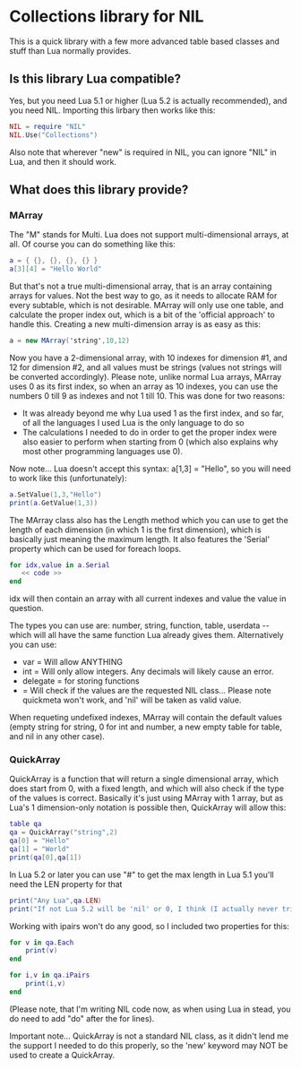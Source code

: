# Collections library for NIL

This is a quick library with a few more advanced table based classes and stuff than Lua normally provides.

## Is this library Lua compatible?

Yes, but you need Lua 5.1 or higher (Lua 5.2 is actually recommended), and you need NIL. Importing this lirbary then works like this:
~~~lua
NIL = require "NIL"
NIL.Use("Collections")
~~~
Also note that wherever "new" is required in NIL, you can ignore "NIL" in Lua, and then it should work.



## What does this library provide?

### MArray 

The "M" stands for Multi. Lua does not support multi-dimensional arrays, at all. Of course you can do something like this:
~~~lua
a = { {}, {}, {}, {} }
a[3][4] = "Hello World"
~~~
But that's not a true multi-dimensional array, that is an array containing arrays for values. Not the best way to go, as it needs to allocate RAM for every subtable, which is not desirable.
MArray will only use one table, and calculate the proper index out, which is a bit of the 'official approach' to handle this. Creating a new multi-dimension array is as easy as this:
~~~c#
a = new MArray('string',10,12)
~~~
Now you have a 2-dimensional array, with 10 indexes for dimension #1, and 12 for dimension #2, and all values must be strings (values not strings will be converted accordingly).
Please note, unlike normal Lua arrays, MArray uses 0 as its first index, so when an array as 10 indexes, you can use the numbers 0 till 9 as indexes and not 1 till 10.
This was done for two reasons:
- It was already beyond me why Lua used 1 as the first index, and so far, of all the languages I used Lua is the only language to do so
- The calculations I needed to do in order to get the proper index were also easier to perform when starting from 0 (which also explains why most other programming languages use 0).

Now note... Lua doesn't accept this syntax: a[1,3] = "Hello", so you will need to work like this (unfortunately):
~~~lua
a.SetValue(1,3,"Hello")
print(a.GetValue(1,3))
~~~

The MArray class also has the Length method which you can use to get the length of each dimension (in which 1 is the first dimension), which is basically just meaning the maximum length.
It also features the 'Serial' property which can be used for foreach loops.
~~~Lua
for idx,value in a.Serial
   << code >>
end
~~~
idx will then contain an array with all current indexes and value the value in question.

The types you can use are: number, string, function, table, userdata -- which will all have the same function Lua already gives them.
Alternatively you can use:
- var = Will allow ANYTHING
- int = Will only allow integers. Any decimals will likely cause an error.
- delegate = for storing functions
- <classname> = Will check if the values are the requested NIL class... Please note quickmeta won't work, and 'nil' will be taken as valid value.

When requeting undefixed indexes, MArray will contain the default values (empty string for string, 0 for int and number, a new empty table for table, and nil in any other case).



### QuickArray

QuickArray is a function that will return a single dimensional array, which does start from 0, with a fixed length, and which will also check if the type of the values is correct. Basically it's just using MArray with 1 array, but 
as Lua's 1 dimension-only notation is possible then, QuickArray will allow this:
~~~Lua
table qa
qa = QuickArray("string",2)
qa[0] = "Hello"
qa[1] = "World"
print(qa[0],qa[1])
~~~

In Lua 5.2 or later you can use "#" to get the max length in Lua 5.1 you'll need the LEN property for that
~~~Lua
print("Any Lua",qa.LEN)
print("If not Lua 5.2 will be 'nil' or 0, I think (I actually never tried)",#qa)
~~~

Working with ipairs won't do any good, so I included two properties for this:
~~~Lua
for v in qa.Each 
	print(v)
end

for i,v in qa.iPairs
	print(i,v)
end
~~~
(Please note, that I'm writing NIL code now, as when using Lua in stead, you do need to add "do" after the for lines).

Important note... QuickArray is not a standard NIL class, as it didn't lend me the support I needed to do this properly, so the 'new' keyword may NOT be used to create a QuickArray.
